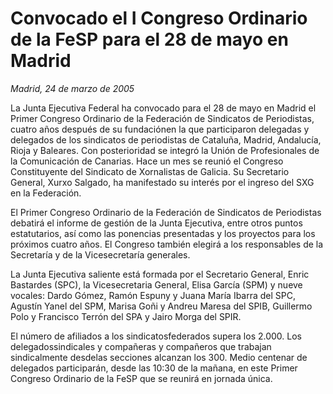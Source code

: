 # Convocado el I Congreso Ordinario de la FeSP para el 28 de mayo en Madrid

*Madrid, 24 de marzo de 2005*

La Junta Ejecutiva Federal ha convocado para el 28 de mayo en Madrid el Primer Congreso Ordinario de la Federación de Sindicatos de Periodistas, cuatro años después de su fundaciónen la que participaron delegadas y delegados de los sindicatos de periodistas de Cataluña, Madrid, Andalucía, Rioja y Baleares. Con posterioridad se integró la Unión de Profesionales de la Comunicación de Canarias. Hace un mes se reunió el Congreso Constituyente del Sindicato de Xornalistas de Galicia. Su Secretario General, Xurxo Salgado, ha manifestado su interés por el ingreso del SXG en la Federación.

El Primer Congreso Ordinario de la Federación de Sindicatos de Periodistas debatirá el informe de gestión de la Junta Ejecutiva, entre otros puntos estatutarios, así como las ponencias presentadas y los proyectos para los próximos cuatro años. El Congreso también elegirá a los responsables de la Secretaría y de la Vicesecretaría generales.

La Junta Ejecutiva saliente está formada por el Secretario General, Enric Bastardes (SPC), la Vicesecretaria General, Elisa García (SPM) y nueve vocales: Dardo Gómez, Ramón Espuny y Juana María Ibarra del SPC, Agustín Yanel del SPM, Marisa Goñi y Andreu Maresa del SPIB, Guillermo Polo y Francisco Terrón del SPA y Jairo Morga del SPIR.

El número de afiliados a los sindicatosfederados supera los 2.000. Los delegadossindicales y compañeras y compañeros que trabajan sindicalmente desdelas secciones alcanzan los 300. Medio centenar de delegados participarán, desde las 10:30 de la mañana, en este Primer Congreso Ordinario de la FeSP que se reunirá en jornada única.
